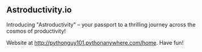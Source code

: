 ## Astroductivity.io

Introducing "Astroductivity" – your passport to a thrilling journey across the cosmos of productivity!

Website at http://pythonguy101.pythonanywhere.com/home. Have fun!
